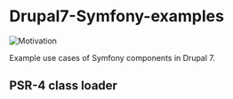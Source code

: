 Drupal7-Symfony-examples
========================

![Motivation](http://intellectualcramps.files.wordpress.com/2010/04/chuckhappy2.png)

Example use cases of Symfony components in Drupal 7.


PSR-4 class loader
------------------
